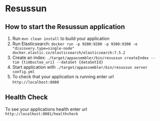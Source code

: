 # Resussun

How to start the Resussun application
---

1. Run `mvn clean install` to build your application
1. Run Elasticsearch: `docker run -p 9200:9200 -p 9300:9300 -e "discovery.type=single-node" docker.elastic.co/elasticsearch/elasticsearch:7.5.2`
1. Create an index: `./target/appassembler/bin/resussun createIndex --tim {timbuctoo_uri} --dataSet {dataSetId}`
1. Start application with `./target/appassembler/bin/resussun server config.yml`
1. To check that your application is running enter url `http://localhost:8080`

Health Check
---

To see your applications health enter url `http://localhost:8081/healthcheck`
